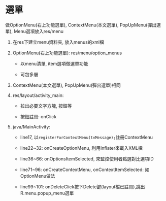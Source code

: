 # 選單

做OptionMenu(右上功能選單), ContextMenu(本文選單), PopUpMenu(彈出選單), Menu選項放入res/menu

1. 在res下建立menu資料夾, 放入menus的xml檔

2. OptionMenu(右上功能選單): res/menu/option_menus

	- 以menu清單, item選項做選單功能

	- 可包多層

3. ContextMenu(本文選單), PopUpMenu(彈出選單)相同

4. res/layout/activity_main:

	- 拉出必要文字方塊, 按鈕等

	- 按鈕註冊: onClick

5. java/MainActivity:

	- line17, 以`registerForContextMenu(tvMessage);`註冊ContextMenu

	- line22~32: onCreateOptionMenu, 利用Inflater來載入XML檔

	- line36~66: onOptionsItemSelected, 來監控使用者點選對比選項ID

	- line71~96: onCreateContextMenu, onContextItemSelected: 如OptionMenu做法

	- line99~101: onDeleteClick按下Delete鍵(layout檔已註冊),跳出R.menu.popup_menu選單